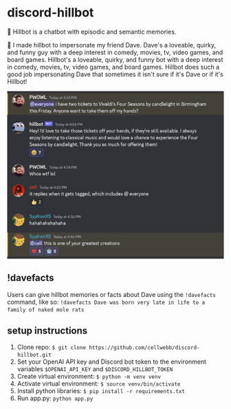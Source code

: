 # discord-hillbot

:brain: Hillbot is a chatbot with episodic and semantic memories.

:robot: I made hillbot to impersonate my friend Dave. Dave's a loveable, quirky, and funny guy with a deep interest in comedy, movies, tv, video games, and board games. Hillbot's a loveable, quirky, and funny bot with a deep interest in comedy, movies, tv, video games, and board games. Hillbot does such a good job impersonating Dave that sometimes it isn't sure if it's Dave or if it's Hillbot!

![Image](Screenshot.png)

## !davefacts
Users can give hillbot memories or facts about Dave using the `!davefacts` command, like so: `!davefacts Dave was born very late in life to a family of naked mole rats`

## setup instructions
1. Clone repo: `$ git clone https://github.com/cellwebb/discord-hillbot.git`
2. Set your OpenAI API key and Discord bot token to the environment variables `$OPENAI_API_KEY` and `$DISCORD_HILLBOT_TOKEN`
3. Create virtual environment: `$ python -m venv venv`
4. Activate virtual environment: `$ source venv/bin/activate`
5. Install python libraries: `$ pip install -r requirements.txt`
6. Run app.py: `python app.py`
